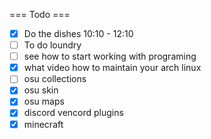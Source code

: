 === Todo ===

- [X] Do the dishes 10:10 - 12:10
- [ ] To do loundry  
- [ ] see how to start working with programing
- [X] what video how to maintain your arch linux
- [ ] osu collections
- [X] osu skin
- [X] osu maps
- [X] discord vencord plugins
- [X] minecraft
